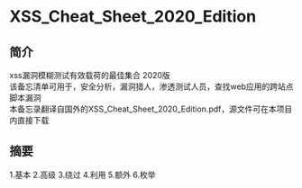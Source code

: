 # XSS_Cheat_Sheet_2020_Edition

## 简介
xss漏洞模糊测试有效载荷的最佳集合 2020版 <br>
该备忘清单可用于，安全分析，漏洞猎人，渗透测试人员，查找web应用的跨站点脚本漏洞 <br>
本备忘录翻译自国外的XSS_Cheat_Sheet_2020_Edition.pdf，源文件可在本项目内直接下载 <br>

## 摘要
1.基本
2.高级
3.绕过
4.利用
5.额外
6.枚举



